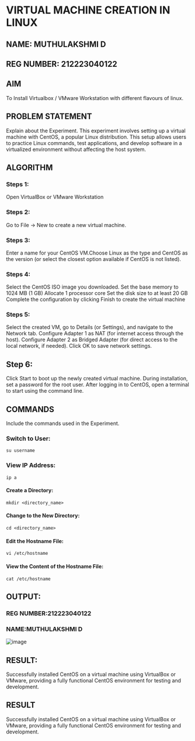 # VIRTUAL MACHINE CREATION IN LINUX
## NAME: MUTHULAKSHMI D
## REG NUMBER: 212223040122
## AIM
To Install Virtualbox / VMware Workstation with different flavours of linux.
## PROBLEM STATEMENT
Explain about the Experiment.
This experiment involves setting up a virtual machine with CentOS, a popular Linux distribution. This setup allows users to practice Linux commands, test applications, and develop software in a virtualized environment without affecting the host system.

## ALGORITHM
 ### Steps 1:
 Open VirtualBox or VMware Workstation
 ### Steps 2:
 Go to File -> New to create a new virtual machine.
 ### Steps 3:
 Enter a name for your CentOS VM.Choose Linux as the type and CentOS as the version (or select the closest option available if CentOS is not listed).
 ### Steps 4:
Select the CentOS ISO image you downloaded.
Set the base memory to 1024 MB (1 GB)
Allocate 1 processor core
Set the disk size to at least 20 GB
Complete the configuration by clicking Finish to create the virtual machine
 ### Steps 5:
Select the created VM, go to Details (or Settings), and navigate to the Network tab.
Configure Adapter 1 as NAT (for internet access through the host).
Configure Adapter 2 as Bridged Adapter (for direct access to the local network, if needed).
Click OK to save network settings.
## Step 6:
Click Start to boot up the newly created virtual machine.
During installation, set a password for the root user.
After logging in to CentOS, open a terminal to start using the command line.
## COMMANDS
Include the commands used in the Experiment.
### Switch to User:
```su username```
### View IP Address:
``` ip a ```
#### Create a Directory:
```
mkdir <directory_name>
```
#### Change to the New Directory:
```
cd <directory_name>
```
#### Edit the Hostname File:
```
vi /etc/hostname
```
#### View the Content of the Hostname File:
```
cat /etc/hostname
```

## OUTPUT:
### REG NUMBER:212223040122
### NAME:MUTHULAKSHMI D
![image](https://github.com/user-attachments/assets/4d275ccb-71fa-46b3-b958-85ac41f3272a)

## RESULT:  
Successfully installed CentOS on a virtual machine using VirtualBox or VMware, providing a fully functional CentOS environment for testing and development.


## RESULT
 Successfully installed CentOS on a virtual machine using VirtualBox or VMware, providing a fully functional CentOS environment for testing and development.

  


